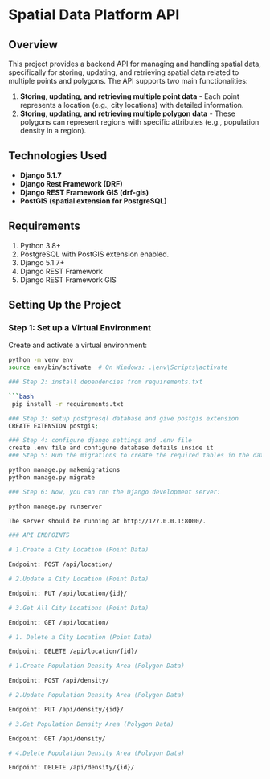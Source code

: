 # Spatial Data Platform API


## Overview
This project provides a backend API for managing and handling spatial data, specifically for storing, updating, and retrieving spatial data related to multiple points and polygons. The API supports two main functionalities:

1. **Storing, updating, and retrieving multiple point data** - Each point represents a location (e.g., city locations) with detailed information.
2. **Storing, updating, and retrieving multiple polygon data** - These polygons can represent regions with specific attributes (e.g., population density in a region).

## Technologies Used

- **Django 5.1.7**
- **Django Rest Framework (DRF)**
- **Django REST Framework GIS (drf-gis)**
- **PostGIS (spatial extension for PostgreSQL)**

## Requirements

1. Python 3.8+
2. PostgreSQL with PostGIS extension enabled.
3. Django 5.1.7+
4. Django REST Framework
5. Django REST Framework GIS

## Setting Up the Project

### Step 1: Set up a Virtual Environment

Create and activate a virtual environment:

```bash
python -m venv env
source env/bin/activate  # On Windows: .\env\Scripts\activate

### Step 2: install dependencies from requirements.txt

```bash
 pip install -r requirements.txt

### Step 3: setup postgresql database and give postgis extension
CREATE EXTENSION postgis;

### Step 4: configure django settings and .env file
create .env file and configure database details inside it
### Step 5: Run the migrations to create the required tables in the database:

python manage.py makemigrations
python manage.py migrate

### Step 6: Now, you can run the Django development server:

python manage.py runserver

The server should be running at http://127.0.0.1:8000/.

### API ENDPOINTS

# 1.Create a City Location (Point Data)

Endpoint: POST /api/location/

# 2.Update a City Location (Point Data)

Endpoint: PUT /api/location/{id}/

# 3.Get All City Locations (Point Data)

Endpoint: GET /api/location/

# 1. Delete a City Location (Point Data)

Endpoint: DELETE /api/location/{id}/

# 1.Create Population Density Area (Polygon Data)

Endpoint: POST /api/density/

# 2.Update Population Density Area (Polygon Data)

Endpoint: PUT /api/density/{id}/

# 3.Get Population Density Area (Polygon Data)

Endpoint: GET /api/density/

# 4.Delete Population Density Area (Polygon Data)

Endpoint: DELETE /api/density/{id}/